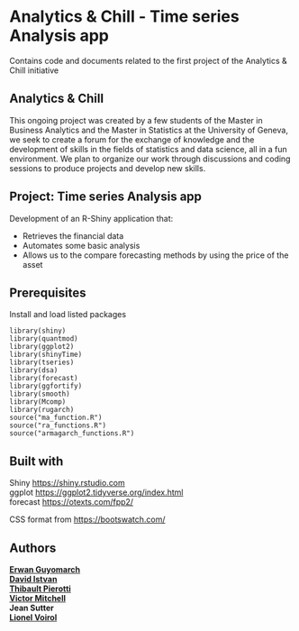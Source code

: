 # Analytics & Chill - Time series Analysis app
Contains code and documents related to the first project of the Analytics &amp; Chill initiative

## Analytics & Chill
This ongoing project was created by a few students of the Master in Business Analytics and the Master in Statistics at the University of Geneva, we seek to create a forum for the exchange of knowledge and the development of skills in the fields of statistics and data science, all in a fun environment.  We plan to organize our work through discussions and coding sessions to produce projects and develop new skills.


## Project: Time series Analysis app

Development of an R-Shiny application that:
- Retrieves the financial data 
- Automates some basic analysis
- Allows us to the compare forecasting methods by using the price of the asset

## Prerequisites
Install and load listed packages

```
library(shiny)
library(quantmod)
library(ggplot2)
library(shinyTime)
library(tseries)
library(dsa)
library(forecast)
library(ggfortify)
library(smooth)
library(Mcomp)
library(rugarch)
source("ma_function.R")
source("ra_functions.R")
source("armagarch_functions.R")
```

## Built with
Shiny https://shiny.rstudio.com  
ggplot https://ggplot2.tidyverse.org/index.html  
forecast https://otexts.com/fpp2/  

CSS format from https://bootswatch.com/

## Authors
[**Erwan Guyomarch**](https://github.com/misurida)  
[**David Istvan**](https://github.com/davistvan)  
[**Thibault Pierotti**](https://github.com/thibpiero)  
[**Victor Mitchell**](https://github.com/V-Mitch)  
**Jean Sutter**  
[**Lionel Voirol**](https://github.com/lionelvoirol)  
